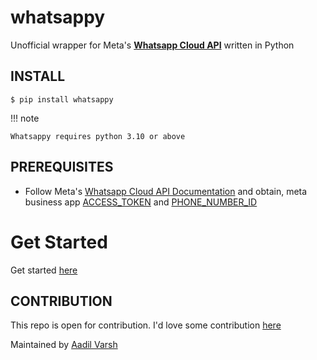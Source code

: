 # whatsappy

Unofficial wrapper for Meta's [**Whatsapp Cloud API**](https://developers.facebook.com/docs/whatsapp/cloud-api) written in Python

## INSTALL

```console
$ pip install whatsappy
```

!!! note

    Whatsappy requires python 3.10 or above

## PREREQUISITES

-   Follow Meta's [Whatsapp Cloud API Documentation](https://developers.facebook.com/docs/whatsapp/cloud-api) and obtain, meta business app [ACCESS_TOKEN](#) and [PHONE_NUMBER_ID]()

# Get Started

Get started [here](/whatsappy/get-started/)

## CONTRIBUTION

This repo is open for contribution. I'd love some contribution [here](https://github.com/advrxh/whatsappy)

Maintained by [Aadil Varsh](https://advrxh.github.io)
